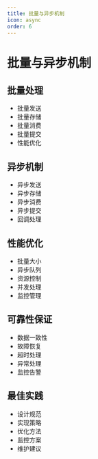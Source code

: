 ```yaml
---
title: 批量与异步机制
icon: async
order: 6
---
```


# 批量与异步机制

## 批量处理
- 批量发送
- 批量存储
- 批量消费
- 批量提交
- 性能优化

## 异步机制
- 异步发送
- 异步存储
- 异步消费
- 异步提交
- 回调处理

## 性能优化
- 批量大小
- 异步队列
- 资源控制
- 并发处理
- 监控管理

## 可靠性保证
- 数据一致性
- 故障恢复
- 超时处理
- 异常处理
- 监控告警

## 最佳实践
- 设计规范
- 实现策略
- 优化方法
- 监控方案
- 维护建议
